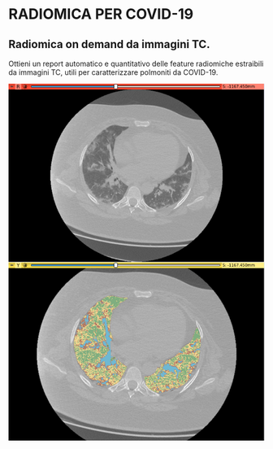 # RADIOMICA PER COVID-19

## Radiomica on demand da immagini TC.

Ottieni un report automatico e quantitativo delle feature radiomiche estraibili da immagini TC, utili per caratterizzare polmoniti da COVID-19.

![CT_CTlabeled](CT_CTlabeled.png)
